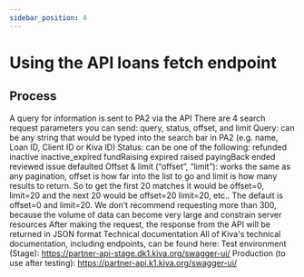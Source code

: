 ```yaml
---
sidebar_position: 4
---
```


# Using the API loans fetch endpoint

## Process
A query for information is sent to PA2 via the API
There are 4 search request parameters you can send: query, status, offset, and limit
Query: can be any string that would be typed into the search bar in PA2 (e.g. name, Loan ID, Client ID or Kiva ID)
Status: can be one of the following:
refunded
inactive
inactive_expired
fundRaising
expired
raised
payingBack
ended
reviewed
issue
defaulted
Offset & limit (“offset”, “limit”): works the same as any pagination, offset is how far into the list to go and limit is how many results to return. So to get the first 20 matches it would be offset=0, limit=20 and the next 20 would be offset=20 limit=20, etc.. The default is offset=0 and limit=20.
We don’t recommend requesting more than 300, because the volume of data can become very large and constrain server resources
After making the request, the response from the API will be returned in JSON format
Technical documentation
All of Kiva's technical documentation, including endpoints, can be found here:
Test environment (Stage): https://partner-api-stage.dk1.kiva.org/swagger-ui/
Production (to use after testing): https://partner-api.k1.kiva.org/swagger-ui/